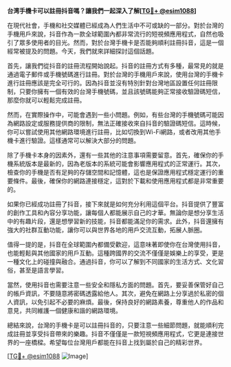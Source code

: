 **台湾手機卡可以註冊抖音嗎？讓我們一起深入了解[[TG💪+ @esim1088](https://t.me/s/esim1088)]**

在現代社會，手機和社交媒體已經成為人們生活中不可或缺的一部分。對於台灣的手機用戶來說，抖音作為一款全球範圍內都非常流行的短視頻應用程式，自然也吸引了眾多使用者的目光。然而，對於台灣手機卡是否能夠順利註冊抖音，這是一個經常被提及的問題。今天，我們就來詳細探討這個話題。

首先，讓我們從抖音的註冊流程開始說起。抖音的註冊方式有多種，最常見的就是通過電子郵件或手機號碼進行註冊。對於台灣的手機用戶來說，使用台灣的手機卡進行註冊應該是完全可行的。因為抖音並沒有特別針對台灣地區設置任何註冊限制，只要你擁有一個有效的台灣手機號碼，並且該號碼能夠正常接收驗證碼短信，那麼你就可以輕鬆完成註冊。

然而，在實際操作中，可能會遇到一些小問題。例如，有些台灣的手機號碼可能因為網路設定或服務提供商的限制，無法正確接收來自抖音的驗證碼短信。這時候，你可以嘗試使用其他網路環境進行註冊，比如切換到Wi-Fi網路，或者改用其他手機卡進行驗證。這樣通常可以解決大部分的問題。

除了手機卡本身的因素外，還有一些其他的注意事項需要留意。首先，確保你的手機系統版本是最新的，因為老版本的系統可能會影響應用程式的正常運行。其次，檢查你的手機是否有足夠的存儲空間和記憶體，這也是保證應用程式穩定運行的重要條件。最後，確保你的網路連接穩定，這對於下載和使用應用程式都是非常重要的。

如果你已經成功註冊了抖音，接下來就是如何充分利用這個平台。抖音提供了豐富的創作工具和內容分享功能，讓每個人都能展示自己的才華。無論你是想分享生活中的有趣片段，還是想學習新的技能，抖音都能滿足你的需求。此外，抖音還擁有強大的社群互動功能，讓你可以與世界各地的用戶交流互動，拓展人脈圈。

值得一提的是，抖音在全球範圍內都備受歡迎，這意味著即使你在台灣使用抖音，也能輕鬆與其他國家的用戶互動。這種跨國界的交流不僅僅是娛樂上的享受，更是一種文化上的碰撞與融合。通過抖音，你可以了解到不同國家的生活方式、文化習俗，甚至是語言學習。

當然，使用抖音也需要注意一些安全和隱私方面的問題。首先，要妥善保管好自己的帳戶資訊，不要隨意將密碼透露給他人。其次，避免在網路上分享過於私密的個人資訊，以免引起不必要的麻煩。最後，保持良好的網路素養，尊重他人的作品和意見，共同維護一個健康和諧的網路環境。

總結來說，台灣的手機卡是可以註冊抖音的，只要注意一些細節問題，就能順利完成註冊並享受抖音帶來的樂趣。抖音不僅僅是一款短視頻應用程式，它更是連接世界的一座橋樑。希望每位台灣用戶都能在抖音上找到屬於自己的精彩世界。

[[TG💪+ @esim1088](https://t.me/s/esim1088) ![Image](https://i.postimg.cc/4NQfJmqS/Snipaste-2025-05-13-00-14-12.png)]
